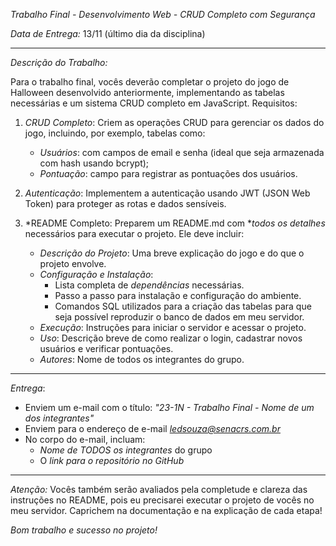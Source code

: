 *Trabalho Final - Desenvolvimento Web - CRUD Completo com Segurança*

*Data de Entrega:* 13/11 (último dia da disciplina)

---

*Descrição do Trabalho:*

Para o trabalho final, vocês deverão completar o projeto do jogo de Halloween desenvolvido anteriormente, implementando as tabelas necessárias e um sistema CRUD completo em JavaScript. Requisitos:

1. *CRUD Completo*: Criem as operações CRUD para gerenciar os dados do jogo, incluindo, por exemplo, tabelas como:
   - *Usuários*: com campos de email e senha (ideal que seja armazenada com hash usando bcrypt);
   - *Pontuação*: campo para registrar as pontuações dos usuários.

2. *Autenticação*: Implementem a autenticação usando JWT (JSON Web Token) para proteger as rotas e dados sensíveis.

3. *README Completo: Preparem um README.md com **todos os detalhes* necessários para executar o projeto. Ele deve incluir:
   - *Descrição do Projeto*: Uma breve explicação do jogo e do que o projeto envolve.
   - *Configuração e Instalação*:
     - Lista completa de *dependências* necessárias.
     - Passo a passo para instalação e configuração do ambiente.
     - Comandos SQL utilizados para a criação das tabelas para que seja possível reproduzir o banco de dados em meu servidor.
   - *Execução*: Instruções para iniciar o servidor e acessar o projeto.
   - *Uso*: Descrição breve de como realizar o login, cadastrar novos usuários e verificar pontuações.
   - *Autores*: Nome de todos os integrantes do grupo.

---

*Entrega*:

- Enviem um e-mail com o título: *"23-1N - Trabalho Final - Nome de um dos integrantes"*
- Enviem para o endereço de e-mail *ledsouza@senacrs.com.br*
- No corpo do e-mail, incluam:
  - *Nome de TODOS os integrantes* do grupo
  - O *link para o repositório no GitHub*

--- 

*Atenção:* Vocês também serão avaliados pela completude e clareza das instruções no README, pois eu precisarei executar o projeto de vocês no meu servidor. Caprichem na documentação e na explicação de cada etapa!

*Bom trabalho e sucesso no projeto!*